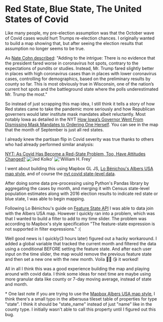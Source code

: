 # Red State, Blue State, The United States of Covid

Like many people, my pre-election assumption was that the October wave of Covid cases would hurt Trumps re-election chances. I originally wanted to build a map showing that, but after seeing the election results that assumption no longer seems to be true.

As [Nate Cohn described](https://www.nytimes.com/2020/11/10/upshot/polls-what-went-wrong.html):
"Adding to the intrigue: There is no evidence that the president fared worse in coronavirus hot spots, contrary to the expectations of pundits or studies. Instead, Mr. Trump fared slightly better in places with high coronavirus cases than in places with lower coronavirus cases, controlling for demographics, based on the preliminary results by county so far. This is most obviously true in Wisconsin, one of the nation’s current hot spots and the battleground state where the polls underestimated Mr. Trump the most."

So instead of just scrapping this map idea, I still think it tells a story of how Red states came to take the pandemic more seriously and how Republican governers would later institute mask mandates albeit reluctantly. Most notably Iowa as detailed in the NYT [How Iowa’s Governor Went From Dismissing Mask Mandates to Ordering One Herself](https://www.nytimes.com/2020/11/18/us/coronavirus-mask-mandate-iowa-reynolds.html). You can see in the map that the month of September is just all red states.

I already knew the partisan flip in Covid severity was true thanks to others who had already performed similar analysis:

[NYT: As Covid Has Become a Red-State Problem, Too, Have Attitudes Changed?](https://www.nytimes.com/2020/07/30/upshot/coronavirus-republican-voting.html)
!['Jed Kolko'](https://pbs.twimg.com/media/EjlAZp8WsAALklU?format=jpg&name=small)
!['William H. Frey'](https://i0.wp.com/www.brookings.edu/wp-content/uploads/2020/10/20201008_Metro_COVIDSpread_Fig2.png?w=768&crop=0%2C0px%2C100%2C9999px&ssl=1)


I went about building this using Mapbox GL JS, [Lo Bénichou's Albers USA map style](https://blog.mapbox.com/mapping-the-us-elections-guide-to-albers-usa-projection-in-studio-45be6bafbd7e), and of course the [nyt covid state-level data](https://github.com/nytimes/covid-19-data).

After doing some data pre-processing using Python's Pandas library by aggregating the cases by month, and merging it with Census state-level population estimates along with 2016 election results to indicate red state or blue state, I was able to begin mapping.

Following Lo Bénichou's guide on [Feature State API](https://blog.mapbox.com/mapping-the-us-elections-the-2020-edition-guide-to-feature-state-7f4f6f94eaf9) I was able to data join with the Albers USA map. However I quickly ran into a problem, which was that I wanted to build a filter to add to my time slider. The problem was according to Mapbox's style specification "The feature-state expression is not supported in filter expressions." :(

Well good news is I quickly(3 hours later) figured out a hacky workaround. I added a global variable that tracked the current month and filtered the data using a conditional BEFORE setting the feature state. And after each user input on the time slider, the map would remove the previous feature state and then set a new one with the new month. Voila 👨‍🍳 😘 it worked!

All in all I think this was a good experience building the map and playing around with covid data. I think some ideas for next time are maybe using more granular data like county or 7-day moving average, instead of state and month.


\* One last note if you are trying to use the [Mapbox Albers USA map style](https://www.mapbox.com/elections/albers-usa-projection-style), I think there's a small typo in the albersusa tileset table of properties for type "state". I think it should be "state_name" instead of just "name" like in the county type. I initially wasn't able to call this property until I figured out this bug. 
